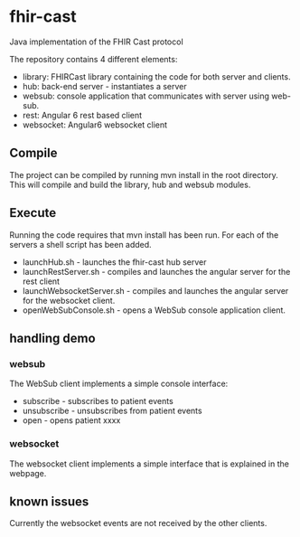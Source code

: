 # fhir-cast
Java implementation of the FHIR Cast protocol

The repository contains 4 different elements:
* library: FHIRCast library containing the code for both server and clients.
* hub: back-end server - instantiates a server
* websub: console application that communicates with server using web-sub. 
* rest: Angular 6 rest based client
* websocket: Angular6 websocket client

## Compile
The project can be compiled by running mvn install in the root directory. This will compile and 
build the library, hub and websub modules.

## Execute
Running the code requires that mvn install has been run.
For each of the servers a shell script has been added.
* launchHub.sh - launches the fhir-cast hub server
* launchRestServer.sh - compiles and launches the angular server for the rest client
* launchWebsocketServer.sh - compiles and launches the angular server for the websocket client.
* openWebSubConsole.sh - opens a WebSub console application client.

## handling demo
### websub
The WebSub client implements a simple console interface:
* subscribe - subscribes to patient events
* unsubscribe - unsubscribes from patient events
* open <xxxx> - opens patient xxxx

### websocket
The websocket client implements a simple interface that is explained in the webpage.

## known issues
Currently the websocket events are not received by the other clients.




